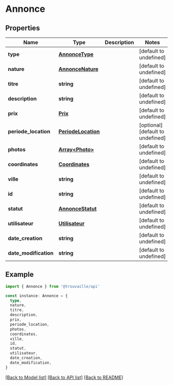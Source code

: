 # Annonce

## Properties

| Name                  | Type                                      | Description | Notes                             |
| --------------------- | ----------------------------------------- | ----------- | --------------------------------- |
| **type**              | [**AnnonceType**](AnnonceType.md)         |             | [default to undefined]            |
| **nature**            | [**AnnonceNature**](AnnonceNature.md)     |             | [default to undefined]            |
| **titre**             | **string**                                |             | [default to undefined]            |
| **description**       | **string**                                |             | [default to undefined]            |
| **prix**              | [**Prix**](Prix.md)                       |             | [default to undefined]            |
| **periode_location**  | [**PeriodeLocation**](PeriodeLocation.md) |             | [optional] [default to undefined] |
| **photos**            | [**Array&lt;Photo&gt;**](Photo.md)        |             | [default to undefined]            |
| **coordinates**       | [**Coordinates**](Coordinates.md)         |             | [default to undefined]            |
| **ville**             | **string**                                |             | [default to undefined]            |
| **id**                | **string**                                |             | [default to undefined]            |
| **statut**            | [**AnnonceStatut**](AnnonceStatut.md)     |             | [default to undefined]            |
| **utilisateur**       | [**Utilisateur**](Utilisateur.md)         |             | [default to undefined]            |
| **date_creation**     | **string**                                |             | [default to undefined]            |
| **date_modification** | **string**                                |             | [default to undefined]            |

## Example

```typescript
import { Annonce } from '@trouvaille/api'

const instance: Annonce = {
  type,
  nature,
  titre,
  description,
  prix,
  periode_location,
  photos,
  coordinates,
  ville,
  id,
  statut,
  utilisateur,
  date_creation,
  date_modification,
}
```

[[Back to Model list]](../README.md#documentation-for-models) [[Back to API list]](../README.md#documentation-for-api-endpoints) [[Back to README]](../README.md)
